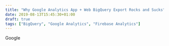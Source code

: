 ```yaml
---
title: "Why Google Analytics App + Web BigQuery Export Rocks and Sucks"
date: 2019-08-13T15:45:30+01:00
draft: true
tags: ["BigQuery", "Google Analytics", "Firebase Analytics"]
---
```


Google 
